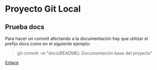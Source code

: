 # Proyecto Git Local

## Prueba docs
Para hacer un commit afectando a la documentación hay que utilizar el prefijo docs como en el siguiente ejemplo:

> git commit -m "docs(README): Documentación base del proyecto"

[Enlace](./src/App.java)